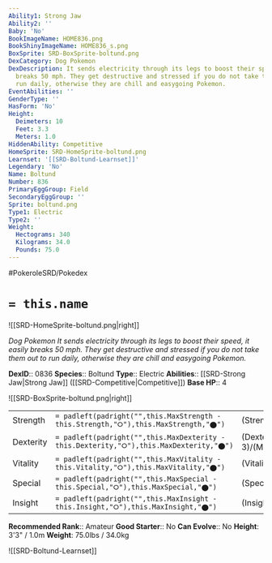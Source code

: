 ```yaml
---
Ability1: Strong Jaw
Ability2: ''
Baby: 'No'
BookImageName: HOME836.png
BookShinyImageName: HOME836_s.png
BoxSprite: SRD-BoxSprite-boltund.png
DexCategory: Dog Pokemon
DexDescription: It sends electricity through its legs to boost their speed, it easily
  breaks 50 mph. They get destructive and stressed if you do not take them out to
  run daily, otherwise they are chill and easygoing Pokemon.
EventAbilities: ''
GenderType: ''
HasForm: 'No'
Height:
  Deimeters: 10
  Feet: 3.3
  Meters: 1.0
HiddenAbility: Competitive
HomeSprite: SRD-HomeSprite-boltund.png
Learnset: '[[SRD-Boltund-Learnset]]'
Legendary: 'No'
Name: Boltund
Number: 836
PrimaryEggGroup: Field
SecondaryEggGroup: ''
Sprite: boltund.png
Type1: Electric
Type2: ''
Weight:
  Hectograms: 340
  Kilograms: 34.0
  Pounds: 75.0
---
```


#PokeroleSRD/Pokedex

# `= this.name`

![[SRD-HomeSprite-boltund.png|right]]

*Dog Pokemon*
*It sends electricity through its legs to boost their speed, it easily breaks 50 mph. They get destructive and stressed if you do not take them out to run daily, otherwise they are chill and easygoing Pokemon.*

**DexID**:: 0836
**Species**:: Boltund
**Type**:: Electric
**Abilities**:: [[SRD-Strong Jaw|Strong Jaw]] ([[SRD-Competitive|Competitive]])
**Base HP**:: 4

![[SRD-BoxSprite-boltund.png|right]]

|           |                                                                                        |                                          |
| --------- | -------------------------------------------------------------------------------------- | ---------------------------------------- |
| Strength  | `= padleft(padright("",this.MaxStrength - this.Strength,"⭘"),this.MaxStrength,"⬤")`    | (Strength::2)/(MaxStrength::5)   |
| Dexterity | `= padleft(padright("",this.MaxDexterity - this.Dexterity,"⭘"),this.MaxDexterity,"⬤")` | (Dexterity:: 3)/(MaxDexterity::7) |
| Vitality  | `= padleft(padright("",this.MaxVitality - this.Vitality,"⭘"),this.MaxVitality,"⬤")`    | (Vitality::2)/(MaxVitality::4)   |
| Special   | `= padleft(padright("",this.MaxSpecial - this.Special,"⭘"),this.MaxSpecial,"⬤")`       | (Special::2)/(MaxSpecial::5)     |
| Insight   | `= padleft(padright("",this.MaxInsight - this.Insight,"⭘"),this.MaxInsight,"⬤")`       | (Insight::2)/(MaxInsight::4)     |

**Recommended Rank**:: Amateur
**Good Starter**:: No
**Can Evolve**:: No
**Height**: 3'3" / 1.0m
**Weight**: 75.0lbs / 34.0kg

![[SRD-Boltund-Learnset]]